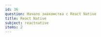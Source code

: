 ```yaml
---
id: 36
question: Начало знакомства с React Native
title: React Native
subject: reactnative
items: 2
---
```

